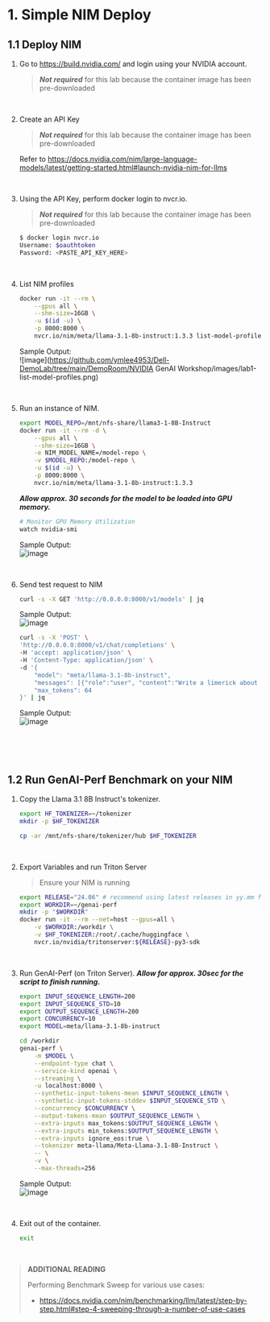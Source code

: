 # 1. Simple NIM Deploy

## 1.1 Deploy NIM


1. Go to https://build.nvidia.com/ and login using your NVIDIA account.
    >***Not required*** for this lab because the container image has been pre-downloaded

<br>

2. Create an API Key
    >***Not required*** for this lab because the container image has been pre-downloaded

    Refer to https://docs.nvidia.com/nim/large-language-models/latest/getting-started.html#launch-nvidia-nim-for-llms

<br>

3. Using the API Key, perform docker login to nvcr.io.
    >***Not required*** for this lab because the container image has been pre-downloaded
    
    ```bash
    $ docker login nvcr.io
    Username: $oauthtoken
    Password: <PASTE_API_KEY_HERE>
    ```

<br>

4. List NIM profiles
    
    ```bash    
    docker run -it --rm \
        --gpus all \
        --shm-size=16GB \
        -u $(id -u) \
        -p 8000:8000 \
        nvcr.io/nim/meta/llama-3.1-8b-instruct:1.3.3 list-model-profiles
    ```
    Sample Output: <br>
    ![image](https://github.com/ymlee4953/Dell-DemoLab/tree/main/DemoRoom/NVIDIA GenAI Workshop/images/lab1-list-model-profiles.png)

<br>

5. Run an instance of NIM.
    
    ```bash
    export MODEL_REPO=/mnt/nfs-share/llama3-1-8B-Instruct
    docker run -it --rm -d \
        --gpus all \
        --shm-size=16GB \
        -e NIM_MODEL_NAME=/model-repo \
        -v $MODEL_REPO:/model-repo \
        -u $(id -u) \
        -p 8000:8000 \
        nvcr.io/nim/meta/llama-3.1-8b-instruct:1.3.3
    ```

    ***Allow approx. 30 seconds for the model to be loaded into GPU memory.***
    ```bash
    # Monitor GPU Memory Utilization
    watch nvidia-smi
    ```
    Sample Output: <br>
    ![image](https://git.apps.lab-ocp.cnasg.dellcsc.com/workshop/NIMs/raw/branch/main/images/lab1-nvidia-smi.png)

<br>

6. Send test request to NIM
    
    ```bash
    curl -s -X GET 'http://0.0.0.0:8000/v1/models' | jq
    ```
    Sample Output: <br>
    ![image](https://git.apps.lab-ocp.cnasg.dellcsc.com/workshop/NIMs/raw/branch/main/images/lab1-list-running-models.png)

    
    ```bash
    curl -s -X 'POST' \
    'http://0.0.0.0:8000/v1/chat/completions' \
    -H 'accept: application/json' \
    -H 'Content-Type: application/json' \
    -d '{
        "model": "meta/llama-3.1-8b-instruct",
        "messages": [{"role":"user", "content":"Write a limerick about the wonders of GPU computing."}],
        "max_tokens": 64
    }' | jq
    
    ```
    Sample Output: <br>
    ![image](https://git.apps.lab-ocp.cnasg.dellcsc.com/workshop/NIMs/raw/branch/main/images/lab1-test-query.png)

<br><br><br>

## 1.2 Run GenAI-Perf Benchmark on your NIM

1. Copy the Llama 3.1 8B Instruct's tokenizer.
    
    ```bash
    export HF_TOKENIZER=~/tokenizer
    mkdir -p $HF_TOKENIZER

    cp -ar /mnt/nfs-share/tokenizer/hub $HF_TOKENIZER
    ```    
    

<br>

2. Export Variables and run Triton Server
        
    > Ensure your NIM is running
    
    
    ```bash
    export RELEASE="24.06" # recommend using latest releases in yy.mm format
    export WORKDIR=~/genai-perf
    mkdir -p "$WORKDIR"
    docker run -it --rm --net=host --gpus=all \
        -v $WORKDIR:/workdir \
        -v $HF_TOKENIZER:/root/.cache/huggingface \
        nvcr.io/nvidia/tritonserver:${RELEASE}-py3-sdk
    ```

<br>

3. Run GenAI-Perf (on Triton Server). ***Allow for approx. 30sec for the script to finish running.***
    
    ```bash
    export INPUT_SEQUENCE_LENGTH=200
    export INPUT_SEQUENCE_STD=10
    export OUTPUT_SEQUENCE_LENGTH=200
    export CONCURRENCY=10
    export MODEL=meta/llama-3.1-8b-instruct
    
    cd /workdir
    genai-perf \
        -m $MODEL \
        --endpoint-type chat \
        --service-kind openai \
        --streaming \
        -u localhost:8000 \
        --synthetic-input-tokens-mean $INPUT_SEQUENCE_LENGTH \
        --synthetic-input-tokens-stddev $INPUT_SEQUENCE_STD \
        --concurrency $CONCURRENCY \
        --output-tokens-mean $OUTPUT_SEQUENCE_LENGTH \
        --extra-inputs max_tokens:$OUTPUT_SEQUENCE_LENGTH \
        --extra-inputs min_tokens:$OUTPUT_SEQUENCE_LENGTH \
        --extra-inputs ignore_eos:true \
        --tokenizer meta-llama/Meta-Llama-3.1-8B-Instruct \
        -- \
        -v \
        --max-threads=256
    ```
    Sample Output: <br>
    ![image](https://git.apps.lab-ocp.cnasg.dellcsc.com/workshop/NIMs/raw/branch/main/images/lab1-genai-perf.png)

<br>

4. Exit out of the container.    
    
    ```bash
    exit
    ```

<br>

>**ADDITIONAL READING**
>
>Performing Benchmark Sweep for various use cases: 
>
>- https://docs.nvidia.com/nim/benchmarking/llm/latest/step-by-step.html#step-4-sweeping-through-a-number-of-use-cases
